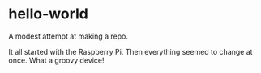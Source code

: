 # hello-world
A modest attempt at making a repo.

It all started with the Raspberry Pi.  Then everything seemed to change at once.  What a groovy device!

